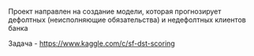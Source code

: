 Проект направлен на создание модели, которая прогнозирует дефолтных (неисполняющие обязательства) и недефолтных клиентов банка

Задача - https://www.kaggle.com/c/sf-dst-scoring
